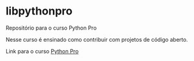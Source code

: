 # libpythonpro
Repositório para o curso Python Pro

Nesse curso é ensinado como contribuir com projetos de código aberto.

Link para o curso [Python Pro](https://www.python.pro.br/)